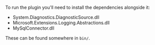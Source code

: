 To run the plugin you'll need to install the dependencies alongside it:
- System.Diagnostics.DiagnosticSource.dll
- Microsoft.Extensions.Logging.Abstractions.dll
- MySqlConnector.dll

These can be found somewhere in `bin/`.
